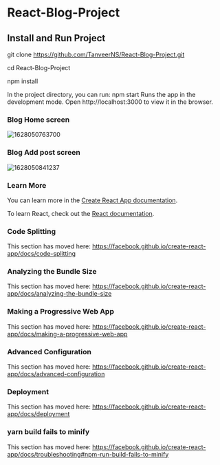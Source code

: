# React-Blog-Project

## Install and Run Project

git clone https://github.com/TanveerNS/React-Blog-Project.git

cd React-Blog-Project

npm install

In the project directory, you can run:
npm start
Runs the app in the development mode.
Open http://localhost:3000 to view it in the browser.

### Blog Home screen

![1628050763700](https://user-images.githubusercontent.com/44171601/128121630-a9768535-2454-401e-97fb-17466cb4a328.png)

### Blog Add post screen

![1628050841237](https://user-images.githubusercontent.com/44171601/128121712-88f2328d-7f13-4fa4-96d4-e71eea9e5ea4.png)



### Learn More
You can learn more in the [Create React App documentation](https://reactjs.org/docs/create-a-new-react-app.html).

To learn React, check out the [React documentation](https://reactjs.org/docs/getting-started.html).

### Code Splitting
This section has moved here: https://facebook.github.io/create-react-app/docs/code-splitting

### Analyzing the Bundle Size
This section has moved here: https://facebook.github.io/create-react-app/docs/analyzing-the-bundle-size

### Making a Progressive Web App
This section has moved here: https://facebook.github.io/create-react-app/docs/making-a-progressive-web-app

### Advanced Configuration
This section has moved here: https://facebook.github.io/create-react-app/docs/advanced-configuration

### Deployment
This section has moved here: https://facebook.github.io/create-react-app/docs/deployment

### yarn build fails to minify
This section has moved here: https://facebook.github.io/create-react-app/docs/troubleshooting#npm-run-build-fails-to-minify



